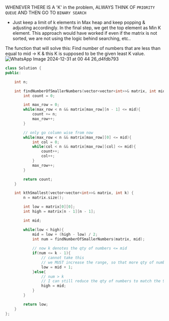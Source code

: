 WHENEVER THERE IS A 'K' in the problem, ALWAYS THINK OF `PRIORITY QUEUE` AND THEN GO TO `BINARY SEARCH`
- Just keep a limit of k elements in Max heap and keep popping & adjusting accordingly. In the final step, we get the top element as Min K element.
This approach would have worked if even if the matrix is not sorted, we are not using the logic behind searching, etc..

The function that will solve this: Find number of numbers that are less than equal to mid -> K & this K is supposed to be the given least K value. 
![WhatsApp Image 2024-12-31 at 00 44 26_d4fdb793](https://github.com/user-attachments/assets/22a9ccf6-1762-4496-8fbc-dd804ca86d69)

```c++
class Solution {
public:

    int n;

    int findNumberOfSmallerNumbers(vector<vector<int>>& matrix, int mid){
        int count = 0;

        int max_row = 0;
        while(max_row < n && matrix[max_row][n - 1] <= mid){
            count += n;
            max_row++;
        }

        // only go column wise from now
        while(max_row < n && matrix[max_row][0] <= mid){
            int col = 0;
            while(col < n && matrix[max_row][col] <= mid){
                count++;
                col++;
            }
            max_row++;
        } 

        return count;
    }

    int kthSmallest(vector<vector<int>>& matrix, int k) {
        n = matrix.size();

        int low = matrix[0][0];
        int high = matrix[n - 1][n - 1];

        int mid;

        while(low < high){
            mid = low + (high - low) / 2;
            int num = findNumberOfSmallerNumbers(matrix, mid);
            
            // now k denotes the qty of numbers <= mid
            if(num <= k - 1){
                // cannot take this
                // we MUST increase the range, so that more qty of numbers fit in < 8th min
                low = mid + 1;
            }else{
                // num > k
                // I can still reduce the qty of numbers to match the 9th min or so, or can reduce the value to match the qty of numbers
                high = mid;
            }
        }

        return low;
    }
};
```
